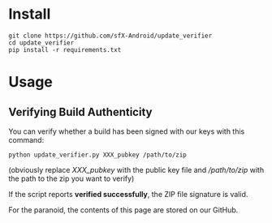 # Install

```
git clone https://github.com/sfX-Android/update_verifier
cd update_verifier
pip install -r requirements.txt
```

# Usage

## Verifying Build Authenticity

You can verify whether a build has been signed with our keys with this command:

`python update_verifier.py XXX_pubkey /path/to/zip`

(obviously replace *XXX_pubkey* with the public key file and */path/to/zip* with the path to the zip you want to verify)

If the script reports **verified successfully**, the ZIP file signature is valid.

For the paranoid, the contents of this page are stored on our GitHub.
